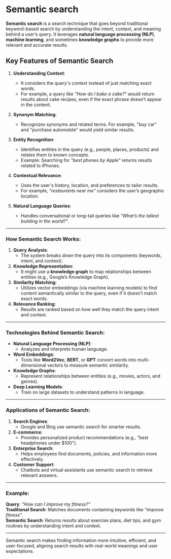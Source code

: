 # Semantic search

**Semantic search** is a search technique that goes beyond traditional keyword-based search by understanding the intent, context, and meaning behind a user’s query. It leverages **natural language processing (NLP)**, **machine learning**, and sometimes **knowledge graphs** to provide more relevant and accurate results.

## Key Features of Semantic Search

1. **Understanding Context**:

   - It considers the query's context instead of just matching exact words.
   - For example, a query like _"How do I bake a cake?"_ would return results about cake recipes, even if the exact phrase doesn’t appear in the content.

2. **Synonym Matching**:

   - Recognizes synonyms and related terms. For example, "buy car" and "purchase automobile" would yield similar results.

3. **Entity Recognition**:

   - Identifies entities in the query (e.g., people, places, products) and relates them to known concepts.
   - Example: Searching for _"best phones by Apple"_ returns results related to iPhones.

4. **Contextual Relevance**:

   - Uses the user's history, location, and preferences to tailor results.
   - For example, _"restaurants near me"_ considers the user’s geographic location.

5. **Natural Language Queries**:
   - Handles conversational or long-tail queries like _"What’s the tallest building in the world?"_.

---

### How Semantic Search Works:

1. **Query Analysis**:
   - The system breaks down the query into its components (keywords, intent, and context).
2. **Knowledge Representation**:
   - It might use a **knowledge graph** to map relationships between entities (e.g., Google’s Knowledge Graph).
3. **Similarity Matching**:
   - Utilizes vector embeddings (via machine learning models) to find content semantically similar to the query, even if it doesn’t match exact words.
4. **Relevance Ranking**:
   - Results are ranked based on how well they match the query intent and context.

---

### Technologies Behind Semantic Search:

- **Natural Language Processing (NLP)**:
  - Analyzes and interprets human language.
- **Word Embeddings**:
  - Tools like **Word2Vec**, **BERT**, or **GPT** convert words into multi-dimensional vectors to measure semantic similarity.
- **Knowledge Graphs**:
  - Represent relationships between entities (e.g., movies, actors, and genres).
- **Deep Learning Models**:
  - Train on large datasets to understand patterns in language.

---

### Applications of Semantic Search:

1. **Search Engines**:
   - Google and Bing use semantic search for smarter results.
2. **E-commerce**:
   - Provides personalized product recommendations (e.g., "best headphones under $100").
3. **Enterprise Search**:
   - Helps employees find documents, policies, and information more effectively.
4. **Customer Support**:
   - Chatbots and virtual assistants use semantic search to retrieve relevant answers.

---

### Example:

**Query**: _"How can I improve my fitness?"_  
**Traditional Search**: Matches documents containing keywords like _"improve fitness"_.  
**Semantic Search**: Returns results about exercise plans, diet tips, and gym routines by understanding intent and context.

---

Semantic search makes finding information more intuitive, efficient, and user-focused, aligning search results with real-world meanings and user expectations.
